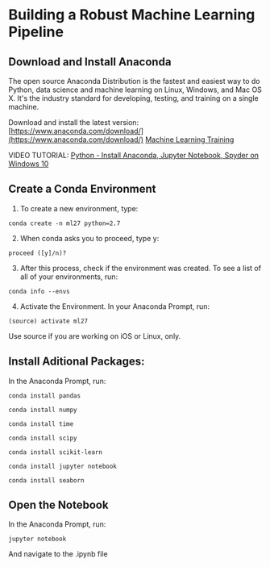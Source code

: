 
# Building a Robust Machine Learning Pipeline

## Download and Install Anaconda

The open source Anaconda Distribution is the fastest and easiest way to do Python, data science and machine learning on Linux, Windows, and Mac OS X. It's the industry standard for developing, testing, and training on a single machine.

Download and install the latest version: [https://www.anaconda.com/download/](https://www.anaconda.com/download/)
[Machine Learning Training](https://learning.oreilly.com/live-training/courses/building-a-robust-machine-learning-pipeline/0636920236344/)

VIDEO TUTORIAL: [Python - Install Anaconda, Jupyter Notebook, Spyder on Windows 10](https://www.youtube.com/watch?v=Q0jGAZAdZqM)

## Create a Conda Environment

1. To create a new environment, type:

```
conda create -n ml27 python=2.7
```

2. When conda asks you to proceed, type y:

```
proceed ([y]/n)?
```

3. After this process, check if the environment was created. To see a list of all of your environments, run:

```
conda info --envs
```

4. Activate the Environment. In your Anaconda Prompt, run:

```
(source) activate ml27
```

Use source if you are working on iOS or Linux, only.

## Install Aditional Packages:

In the Anaconda Prompt, run:
```
conda install pandas
```
```
conda install numpy
```
```
conda install time
```
```
conda install scipy
```
```
conda install scikit-learn
```
```
conda install jupyter notebook
```
```
conda install seaborn
```

## Open the Notebook

In the Anaconda Prompt, run:

```
jupyter notebook
``` 
And navigate to the .ipynb file
